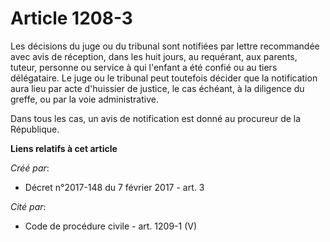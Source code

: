 # Article 1208-3

Les décisions du juge ou du tribunal sont notifiées par lettre  recommandée avec avis de réception, dans les huit jours, au
requérant,  aux parents, tuteur, personne ou service à qui l'enfant a été confié ou  au tiers délégataire. Le juge ou le
tribunal peut toutefois décider que  la notification aura lieu par acte d'huissier de justice, le cas  échéant, à la
diligence du greffe, ou par la voie administrative.

Dans tous les cas, un avis de notification est donné au procureur de la République.

**Liens relatifs à cet article**

_Créé par_:

  - Décret n°2017-148 du 7 février 2017 - art. 3

_Cité par_:

  - Code de procédure civile - art. 1209-1 (V)
